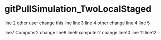 # gitPullSimulation_TwoLocalStaged
line 2  other user change this line
line 3
line 4  other change line 4
line 5

line7 Computer2 change
line8
line9 computer2 change
line10
line 11
line12